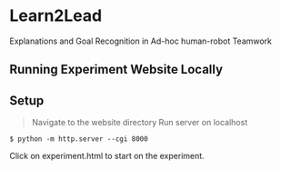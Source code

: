 # Learn2Lead
Explanations and Goal Recognition in Ad-hoc human-robot Teamwork


## Running Experiment Website Locally

## Setup

> Navigate to the website directory
> Run server on localhost

```shell
$ python -m http.server --cgi 8000
```

Click on experiment.html to start on the experiment.
